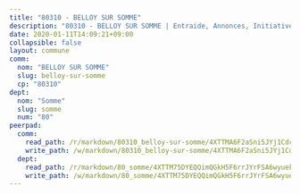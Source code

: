 ```yaml
---
title: "80310 - BELLOY SUR SOMME"
description: "80310 - BELLOY SUR SOMME | Entraide, Annonces, Initiatives"
date: 2020-01-11T14:09:21+09:00
collapsible: false
layout: commune
comm:
  nom: "BELLOY SUR SOMME"
  slug: belloy-sur-somme
  cp: "80310"
dept:
  nom: "Somme"
  slug: somme
  num: "80"
peerpad:
  comm:
    read_path: /r/markdown/80310_belloy-sur-somme/4XTTMA6F2aSni5JYj1CdcKU58czZ4okb3qrVecC89A8KNEm7g
    write_path: /w/markdown/80310_belloy-sur-somme/4XTTMA6F2aSni5JYj1CdcKU58czZ4okb3qrVecC89A8KNEm7g-K3TgUTLWMN35SYG4oTkdhtcShPeFK8kdxQu5kYuVzQy1v5NQWFczrQ84SQFHW5GGtpVi7tD3GzArDK53WMfApUa5Cq2QzybCZvLQqd6rbnbJbjrmRbabGLQH9cLPcX3fBwTu3NQJ
  dept:
    read_path: /r/markdown/80_somme/4XTTM75DYEQQimQGkH5F6rrJYrFSA6wyuekdgioEx7v45YjSw
    write_path: /w/markdown/80_somme/4XTTM75DYEQQimQGkH5F6rrJYrFSA6wyuekdgioEx7v45YjSw-K3TgTuB1DbUNHuFo9Fhh6JTUriPx8E5izGkmw9RSNTjUtMFPoZhqqp87szE8th3EytWSHGdhUuQUPjam8aJZh1SdH8pL3ibgUbMdNhU17kjAmSa49LMB2GjXvVwDVurE8mgce3XM
---
```


